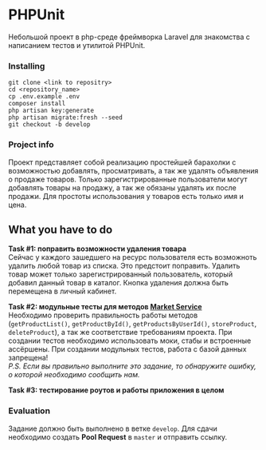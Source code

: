 # PHPUnit
Небольшой проект в php-среде фреймворка Laravel для знакомства с написанием тестов и утилитой PHPUnit.

### Installing
```
git clone <link to repositry>
cd <repository_name>
cp .env.example .env
composer install
php artisan key:generate
php artisan migrate:fresh --seed
git checkout -b develop
```

### Project info
Проект представляет собой реализацию простейшей барахолки с возможностью добавлять, просматривать, а так же удалять 
объявления о продаже товаров. Только зарегистрированные пользователи могут добавлять товары на продажу, а так же обязаны
 удалять их после продажи. Для простоты использования у товаров есть только имя и цена.

## What you have to do
**Task #1: поправить возможности удаления товара**  
Сейчас у каждого зашедшего на ресурс пользователя есть возможноть удалить любой товар из списка. Это предстоит 
поправить. Удалить товар может только зарегистрированный пользователь, который добавил данный товар в каталог. Кнопка 
удаления должна быть перемещена в личный кабинет.
    
**Task #2: модульные тесты для методов [Market Service](https://github.com/vlvereta/PHPUnit/blob/master/app/Services/MarketService.php)**  
Необходимо проверить правильность работы методов (`getProductList()`, `getProductById()`, `getProductsByUserId()`, 
`storeProduct`, `deleteProduct`), а так же соответствие требованиям проекта. При создании тестов необходимо использовать
моки, стабы и встроенные ассёршены. При создании модульных тестов, работа с базой данных запрещена!  
*P.S. Если вы правильно выполните это задание, то обнаружите ошибку, о которой необходимо сообщить нам.*

**Task #3: тестирование роутов и работы приложения в целом**

### Evaluation
Задание должно быть выполнено в ветке `develop`. Для сдачи необходимо создать **Pool Request** в `master` и отправить ссылку.
